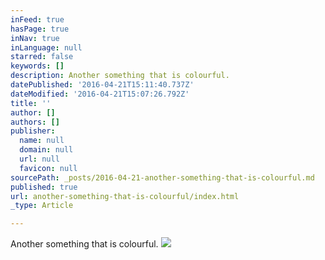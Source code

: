 ```yaml
---
inFeed: true
hasPage: true
inNav: true
inLanguage: null
starred: false
keywords: []
description: Another something that is colourful.
datePublished: '2016-04-21T15:11:40.737Z'
dateModified: '2016-04-21T15:07:26.792Z'
title: ''
author: []
authors: []
publisher:
  name: null
  domain: null
  url: null
  favicon: null
sourcePath: _posts/2016-04-21-another-something-that-is-colourful.md
published: true
url: another-something-that-is-colourful/index.html
_type: Article

---
```

Another something that is colourful.
![](https://the-grid-user-content.s3-us-west-2.amazonaws.com/714c2d14-b239-4ea3-a466-4a798c631e30.jpg)